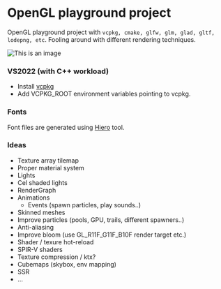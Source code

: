 # OpenGL playground project

OpenGL playground project with `vcpkg, cmake, glfw, glm, glad, gltf, lodepng, etc`. Fooling around with different rendering techniques.

![This is an image](https://github.com/jukehtinen/opengl-starter/blob/main/screenshots/screenshot01.png)

### VS2022 (with C++ workload)

- Install [vcpkg](https://github.com/Microsoft/vcpkg)
- Add VCPKG_ROOT environment variables pointing to vcpkg.

### Fonts

Font files are generated using [Hiero](https://github.com/libgdx/libgdx/wiki/Distance-field-fonts) tool.

### Ideas
* Texture array tilemap
* Proper material system
* Lights
* Cel shaded lights
* RenderGraph
* Animations
    * Events (spawn particles, play sounds..)
* Skinned meshes
* Improve particles (pools, GPU, trails, different spawners..)    
* Anti-aliasing
* Improve bloom (use GL_R11F_G11F_B10F render target etc.)
* Shader / texure hot-reload
* SPIR-V shaders
* Texture compression / ktx?
* Cubemaps (skybox, env mapping)   
* SSR
* ...
